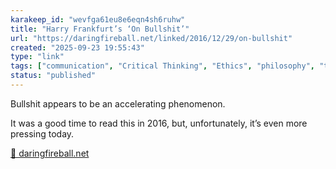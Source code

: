 ```yaml
---
karakeep_id: "wevfga61eu8e6eqn4sh6ruhw"
title: "Harry Frankfurt’s ‘On Bullshit’"
url: "https://daringfireball.net/linked/2016/12/29/on-bullshit"
created: "2025-09-23 19:55:43"
type: "link"
tags: ["communication", "Critical Thinking", "Ethics", "philosophy", "truth"]
status: "published"
---
```

Bullshit appears to be an accelerating phenomenon. 

It was a good time to read this in 2016, but, unfortunately, it’s even more pressing today. 

[🔗 daringfireball.net](https://daringfireball.net/linked/2016/12/29/on-bullshit)